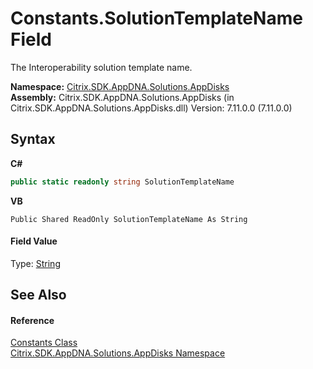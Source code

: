 # Constants.SolutionTemplateName Field
 

The Interoperability solution template name.

**Namespace:**&nbsp;<a href="3c384851-470e-e1e2-019f-9fa48f730a55">Citrix.SDK.AppDNA.Solutions.AppDisks</a><br />**Assembly:**&nbsp;Citrix.SDK.AppDNA.Solutions.AppDisks (in Citrix.SDK.AppDNA.Solutions.AppDisks.dll) Version: 7.11.0.0 (7.11.0.0)

## Syntax

**C#**
```csharp
public static readonly string SolutionTemplateName
```

**VB**
```vbnet
Public Shared ReadOnly SolutionTemplateName As String
```


#### Field Value
Type: <a href="http://msdn2.microsoft.com/en-us/library/s1wwdcbf" target="_blank">String</a>

## See Also


#### Reference
<a href="eb951c2e-fa21-28bd-209b-2a21f95f6853">Constants Class</a><br /><a href="3c384851-470e-e1e2-019f-9fa48f730a55">Citrix.SDK.AppDNA.Solutions.AppDisks Namespace</a><br />